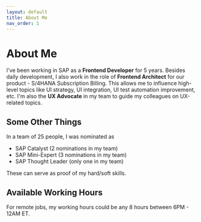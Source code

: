 ```yaml
---
layout: default
title: About Me
nav_order: 1
---
```


# About Me
I've been working in SAP as a **Frontend Developer** for 5 years. Besides daily development, I also work in the role of **Frontend Architect** for our product - S/4HANA Subscription Billing. This allows me to influence high-level topics like UI strategy, UI integration, UI test automation improvement, etc. I'm also the **UX Advocate** in my team to guide my colleagues on UX-related topics.

## Some Other Things
In a team of 25 people, I was nominated as
- SAP Catalyst (2 nominations in my team)
- SAP Mini-Expert (3 nominations in my team)
- SAP Thought Leader (only one in my team)

These can serve as proof of my hard/soft skills.

## Available Working Hours
For remote jobs, my working hours could be any 8 hours between 6PM - 12AM ET.

